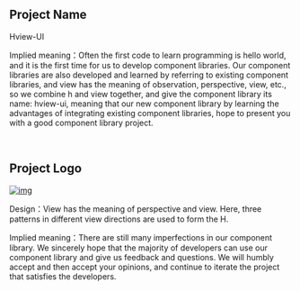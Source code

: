## Project Name

Hview-UI

Implied meaning：Often the first code to learn programming is hello world, and it is the first time for us to develop component libraries. Our component libraries are also developed and learned by referring to existing component libraries, and view has the meaning of observation, perspective, view, etc., so we combine h and view together, and give the component library its name: hview-ui, meaning that our new component library by learning the advantages of integrating existing component libraries, hope to present you with a good component library project.

<br/>

## Project Logo

[![img](https://camo.githubusercontent.com/33905ebd43fab53ba7ddf546e5a34e5618d61beca3bed4c440c9bf01c9712339/68747470733a2f2f6f73732e7a686973686979752e6f6e6c696e652f6d61726b646f776e5f696d616765732f3230323330313139313930383839362e706e67)](https://camo.githubusercontent.com/33905ebd43fab53ba7ddf546e5a34e5618d61beca3bed4c440c9bf01c9712339/68747470733a2f2f6f73732e7a686973686979752e6f6e6c696e652f6d61726b646f776e5f696d616765732f3230323330313139313930383839362e706e67)

Design：View has the meaning of perspective and view. Here, three patterns in different view directions are used to form the H.

Implied meaning：There are still many imperfections in our component library. We sincerely hope that the majority of developers can use our component library and give us feedback and questions. We will humbly accept and then accept your opinions, and continue to iterate the project that satisfies the developers.
